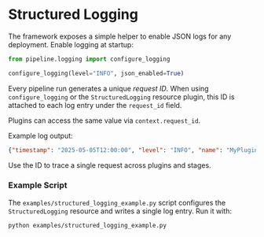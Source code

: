 # Structured Logging

The framework exposes a simple helper to enable JSON logs for any deployment.
Enable logging at startup:

```python
from pipeline.logging import configure_logging

configure_logging(level="INFO", json_enabled=True)
```

Every pipeline run generates a unique *request ID*. When using
`configure_logging` or the `StructuredLogging` resource plugin, this ID is
attached to each log entry under the `request_id` field.

Plugins can access the same value via `context.request_id`.

Example log output:

```json
{"timestamp": "2025-05-05T12:00:00", "level": "INFO", "name": "MyPlugin", "message": "Plugin execution finished", "plugin": "MyPlugin", "stage": "DO", "duration": 0.2, "request_id": "202505051200000000"}
```

Use the ID to trace a single request across plugins and stages.

### Example Script

The `examples/structured_logging_example.py` script configures the `StructuredLogging` resource and writes a single log entry.
Run it with:

```bash
python examples/structured_logging_example.py
```

